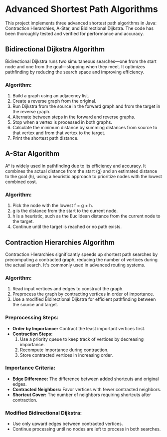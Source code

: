 # Advanced Shortest Path Algorithms

This project implements three advanced shortest path algorithms in Java: Contraction Hierarchies, A-Star, and Bidirectional Dijkstra. The code has been thoroughly tested and verified for performance and accuracy.

## Bidirectional Dijkstra Algorithm
Bidirectional Dijkstra runs two simultaneous searches—one from the start node and one from the goal—stopping when they meet. It optimizes pathfinding by reducing the search space and improving efficiency.

### Algorithm:
1. Build a graph using an adjacency list.
2. Create a reverse graph from the original.
3. Run Dijkstra from the source in the forward graph and from the target in the reverse graph.
4. Alternate between steps in the forward and reverse graphs.
5. Stop when a vertex is processed in both graphs.
6. Calculate the minimum distance by summing distances from source to that vertex and from that vertex to the target.
7. Print the shortest path distance.

## A-Star Algorithm
A* is widely used in pathfinding due to its efficiency and accuracy. It combines the actual distance from the start (g) and an estimated distance to the goal (h), using a heuristic approach to prioritize nodes with the lowest combined cost.

### Algorithm:
1. Pick the node with the lowest f = g + h.
2. g is the distance from the start to the current node.
3. h is a heuristic, such as the Euclidean distance from the current node to the target.
4. Continue until the target is reached or no path exists.

## Contraction Hierarchies Algorithm
Contraction Hierarchies significantly speeds up shortest path searches by precomputing a contracted graph, reducing the number of vertices during the actual search. It's commonly used in advanced routing systems.

### Algorithm:
1. Read input vertices and edges to construct the graph.
2. Preprocess the graph by contracting vertices in order of importance.
3. Use a modified Bidirectional Dijkstra for efficient pathfinding between the source and target.

### Preprocessing Steps:
- **Order by Importance:** Contract the least important vertices first.
- **Contraction Steps:**
  1. Use a priority queue to keep track of vertices by decreasing importance.
  2. Recompute importance during contraction.
  3. Store contracted vertices in increasing order.
  
### Importance Criteria:
- **Edge Difference:** The difference between added shortcuts and original edges.
- **Contracted Neighbors:** Favor vertices with fewer contracted neighbors.
- **Shortcut Cover:** The number of neighbors requiring shortcuts after contraction.

### Modified Bidirectional Dijkstra:
- Use only upward edges between contracted vertices.
- Continue processing until no nodes are left to process in both searches.
